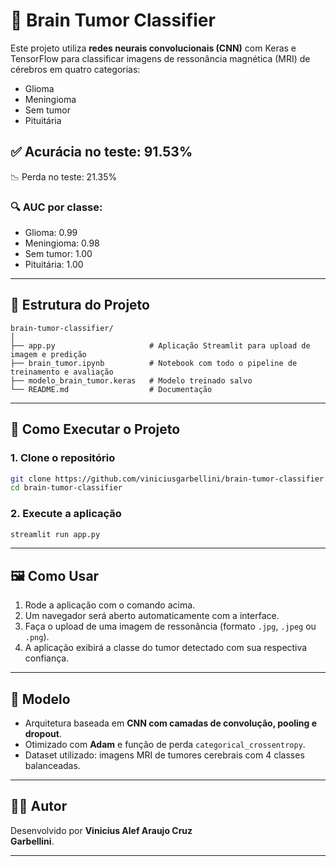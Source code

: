 # 🧠 Brain Tumor Classifier

Este projeto utiliza **redes neurais convolucionais (CNN)** com Keras e TensorFlow para classificar imagens de ressonância magnética (MRI) de cérebros em quatro categorias:

- Glioma
- Meningioma
- Sem tumor
- Pituitária

## ✅ Acurácia no teste: 91.53%
📉 Perda no teste: 21.35%  

### 🔍 AUC por classe:

- Glioma: 0.99  
- Meningioma: 0.98  
- Sem tumor: 1.00  
- Pituitária: 1.00  

---

## 📁 Estrutura do Projeto

```
brain-tumor-classifier/
│
├── app.py                     # Aplicação Streamlit para upload de imagem e predição
├── brain_tumor.ipynb          # Notebook com todo o pipeline de treinamento e avaliação
├── modelo_brain_tumor.keras   # Modelo treinado salvo
└── README.md                  # Documentação
```

---

## 🚀 Como Executar o Projeto

### 1. Clone o repositório
```bash
git clone https://github.com/viniciusgarbellini/brain-tumor-classifier.git
cd brain-tumor-classifier
```


### 2. Execute a aplicação
```bash
streamlit run app.py
```

---

## 🖼️ Como Usar

1. Rode a aplicação com o comando acima.
2. Um navegador será aberto automaticamente com a interface.
3. Faça o upload de uma imagem de ressonância (formato `.jpg`, `.jpeg` ou `.png`).
4. A aplicação exibirá a classe do tumor detectado com sua respectiva confiança.

---

## 🤖 Modelo

- Arquitetura baseada em **CNN com camadas de convolução, pooling e dropout**.
- Otimizado com **Adam** e função de perda `categorical_crossentropy`.
- Dataset utilizado: imagens MRI de tumores cerebrais com 4 classes balanceadas.

---

## 👨‍💻 Autor

Desenvolvido por **Vinicius Alef Araujo Cruz**  
**Garbellini**.

---
